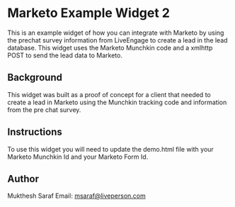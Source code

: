 # Marketo Example Widget 2
This is an example widget of how you can integrate with Marketo by using the prechat survey information from LiveEngage to create a lead in the lead database. This widget uses the Marketo Munchkin code and a xmlhttp POST to send the lead data to Marketo.

## Background
This widget was built as a proof of concept for a client that needed to create a lead in Marketo using the Munchkin tracking code and information from the pre chat survey.

## Instructions
To use this widget you will need to update the demo.html file with your Marketo Munchkin Id and your Marketo Form Id.

## Author
Mukthesh Saraf 
Email: msaraf@liveperson.com